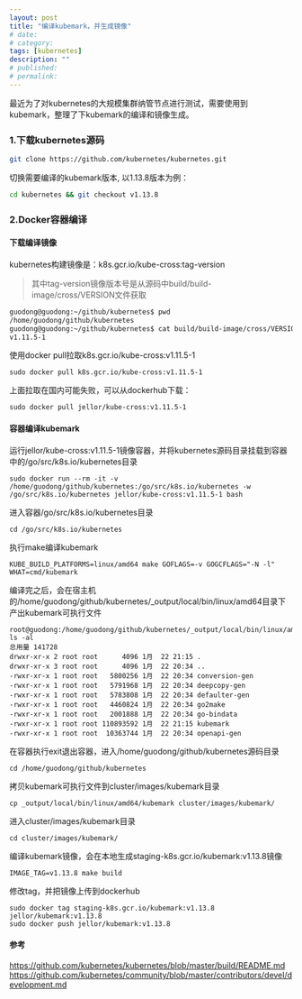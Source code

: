 ```yaml
---
layout: post
title: "编译kubemark，并生成镜像"
# date:
# category:
tags: [kubernetes]
description: ""
# published:
# permalink:
---
```


最近为了对kubernetes的大规模集群纳管节点进行测试，需要使用到kubemark，整理了下kubemark的编译和镜像生成。

### 1.下载kubernetes源码
```bash
git clone https://github.com/kubernetes/kubernetes.git
```
切换需要编译的kubemark版本, 以1.13.8版本为例：
```bash
cd kubernetes && git checkout v1.13.8
```

### 2.Docker容器编译


#### 下载编译镜像

kubernetes构建镜像是：k8s.gcr.io/kube-cross:tag-version

> 其中tag-version镜像版本号是从源码中build/build-image/cross/VERSION文件获取

```bash
guodong@guodong:~/github/kubernetes$ pwd
/home/guodong/github/kubernetes
guodong@guodong:~/github/kubernetes$ cat build/build-image/cross/VERSION 
v1.11.5-1
```
使用docker pull拉取k8s.gcr.io/kube-cross:v1.11.5-1
```
sudo docker pull k8s.gcr.io/kube-cross:v1.11.5-1
```
上面拉取在国内可能失败，可以从dockerhub下载：
```
sudo docker pull jellor/kube-cross:v1.11.5-1
```

#### 容器编译kubemark
运行jellor/kube-cross:v1.11.5-1镜像容器，并将kubernetes源码目录挂载到容器中的/go/src/k8s.io/kubernetes目录

```
sudo docker run --rm -it -v /home/guodong/github/kubernetes:/go/src/k8s.io/kubernetes -w /go/src/k8s.io/kubernetes jellor/kube-cross:v1.11.5-1 bash
```
进入容器/go/src/k8s.io/kubernetes目录
```
cd /go/src/k8s.io/kubernetes
```
执行make编译kubemark
```
KUBE_BUILD_PLATFORMS=linux/amd64 make GOFLAGS=-v GOGCFLAGS="-N -l" WHAT=cmd/kubemark
```
编译完之后，会在宿主机的/home/guodong/github/kubernetes/_output/local/bin/linux/amd64目录下产出kubemark可执行文件
```
root@guodong:/home/guodong/github/kubernetes/_output/local/bin/linux/amd64# ls -al
总用量 141728
drwxr-xr-x 2 root root      4096 1月  22 21:15 .
drwxr-xr-x 3 root root      4096 1月  22 20:34 ..
-rwxr-xr-x 1 root root   5800256 1月  22 20:34 conversion-gen
-rwxr-xr-x 1 root root   5791968 1月  22 20:34 deepcopy-gen
-rwxr-xr-x 1 root root   5783808 1月  22 20:34 defaulter-gen
-rwxr-xr-x 1 root root   4460824 1月  22 20:34 go2make
-rwxr-xr-x 1 root root   2001888 1月  22 20:34 go-bindata
-rwxr-xr-x 1 root root 110893592 1月  22 21:15 kubemark
-rwxr-xr-x 1 root root  10363744 1月  22 20:34 openapi-gen
```
在容器执行exit退出容器，进入/home/guodong/github/kubernetes源码目录
```
cd /home/guodong/github/kubernetes
```
拷贝kubemark可执行文件到cluster/images/kubemark目录
```
cp _output/local/bin/linux/amd64/kubemark cluster/images/kubemark/
```
进入cluster/images/kubemark目录
```
cd cluster/images/kubemark/
```
编译kubemark镜像，会在本地生成staging-k8s.gcr.io/kubemark:v1.13.8镜像
```
IMAGE_TAG=v1.13.8 make build 
```
修改tag，并把镜像上传到dockerhub
```
sudo docker tag staging-k8s.gcr.io/kubemark:v1.13.8 jellor/kubemark:v1.13.8
sudo docker push jellor/kubemark:v1.13.8
```

#### 参考

https://github.com/kubernetes/kubernetes/blob/master/build/README.md
https://github.com/kubernetes/community/blob/master/contributors/devel/development.md

